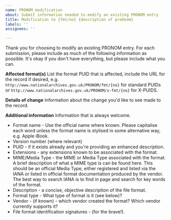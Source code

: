 ```yaml
---
name: PRONOM_modification
about: Submit information needed to modify an existing PRONOM entry
title: Modification to {fmt/no} {description of probkem}
labels: ''
assignees: ''

---
```


Thank you for choosing to modify an existing PRONOM entry. For each submission, please include as much of the following information as possible. It's okay if you don't have everything, but please include what you can.

**Affected format(s)**
List the format PUID that is affected, include the URL for the record if desired, e.g. `http://www.nationalarchives.gov.uk/PRONOM/fmt/{no}` for standard PUIDs or `http://www.nationalarchives.gov.uk/PRONOM/x-fmt/{no}` for X-PUIDS.



**Details of change**
Information about the change you'd like to see made to the record.


**Additional information**
Information that is always welcome.

* Format name - Use the official name where known. Please capitalise each word unless the format name is stylised in some alternative way, e.g. Apple iBook.
* Version number (where relevant)
* PUID - if it exists already and you're providing an enhanced description.
* Extensions - any extensions known to be associated with the format.
* MIME/Media Type - the MIME or Media Type associated with the format. A brief description of what a MIME type is can be found here. This should be an official Media Type, either registered and listed via the IANA or listed in official format documentation produced by the vendor. The best way to search IANA is to find in page and search for key words of the format.
* Description - a concise, objective description of the file format.
* Format type - What type of format is it (see below)?
* Vendor - (if known) - which vendor created the format? Which vendor currently supports it?
* File format identification signatures - (for the brave!).
